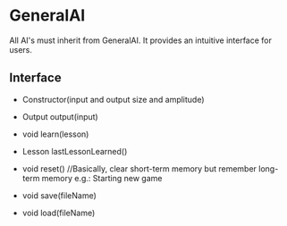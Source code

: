 GeneralAI
=========

All AI's must inherit from GeneralAI. It provides an intuitive interface for users.

Interface
---------
- Constructor(input and output size and amplitude)
- Output output(input)
- void learn(lesson)
- Lesson lastLessonLearned()
- void reset() //Basically, clear short-term memory but remember long-term memory  e.g.: Starting new game

- void save(fileName)
- void load(fileName)
